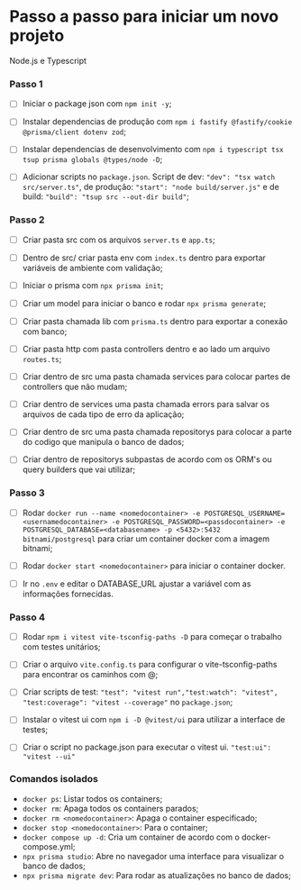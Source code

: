 # Passo a passo para iniciar um novo projeto

Node.js e Typescript

### Passo 1
 - [ ] Iniciar o package json com `npm init -y`;
 - [ ] Instalar dependencias de produção com `npm i fastify @fastify/cookie @prisma/client dotenv zod`;
 - [ ] Instalar dependencias de desenvolvimento com `npm i typescript tsx tsup prisma globals @types/node -D`;
 - [ ] Adicionar scripts no `package.json`. Script de dev: `"dev": "tsx watch src/server.ts"`, de produção: `"start": "node build/server.js"` e de build: `"build": "tsup src --out-dir build"`;
    

 ### Passo 2
 - [ ] Criar pasta src com os arquivos `server.ts` e `app.ts`;
 - [ ] Dentro de src/ criar pasta env com `index.ts` dentro para exportar variáveis de ambiente com validação;
 - [ ] Iniciar o prisma com `npx prisma init`;
 - [ ] Criar um model para iniciar o banco e rodar `npx prisma generate`;
 - [ ] Criar pasta chamada lib com `prisma.ts` dentro para exportar a conexão com banco;
 - [ ] Criar pasta http com pasta controllers dentro e ao lado um arquivo `routes.ts`;
 - [ ] Criar dentro de src uma pasta chamada services para colocar partes de controllers que não mudam;
 - [ ] Criar dentro de services uma pasta chamada errors para salvar os arquivos de cada tipo de erro da aplicação;
 - [ ] Criar dentro de src uma pasta chamada repositorys para colocar a parte do codigo que manipula o banco de dados;
 - [ ] Criar dentro de repositorys subpastas de acordo com os ORM's ou query builders que vai utilizar;


 ### Passo 3
 - [ ] Rodar `docker run --name <nomedocontainer> -e POSTGRESQL_USERNAME=<usernamedocontainer> -e POSTGRESQL_PASSWORD=<passdocontainer> -e POSTGRESQL_DATABASE=<databasename> -p <5432>:5432 bitnami/postgresql` para criar um container docker com a imagem bitnami;
 - [ ] Rodar `docker start <nomedocontainer>` para iniciar o container docker.
 - [ ] Ir no `.env` e editar o DATABASE_URL ajustar a variável com as informações fornecidas.


### Passo 4
- [ ] Rodar `npm i vitest vite-tsconfig-paths -D` para começar o trabalho com testes unitários;
- [ ] Criar o arquivo `vite.config.ts` para configurar o vite-tsconfig-paths para encontrar os caminhos com @;
- [ ] Criar scripts de test: `"test": "vitest run","test:watch": "vitest", "test:coverage": "vitest --coverage"` no `package.json`;
- [ ] Instalar o vitest ui com `npm i -D @vitest/ui` para utilizar a interface de testes;
- [ ] Criar o script no package.json para executar o vitest ui. `"test:ui": "vitest --ui"`


 ### Comandos isolados

 - `docker ps`: Listar todos os containers;
 - `docker rm`: Apaga todos os containers parados;
 - `docker rm <nomedocontainer>`: Apaga o container especificado;
 - `docker stop <nomedocontainer>`: Para o container;
 - `docker compose up -d`: Cria um container de acordo com o docker-compose.yml;
 - `npx prisma studio`: Abre no navegador uma interface para visualizar o banco de dados;
 - `npx prisma migrate dev`: Para rodar as atualizações no banco de dados;
